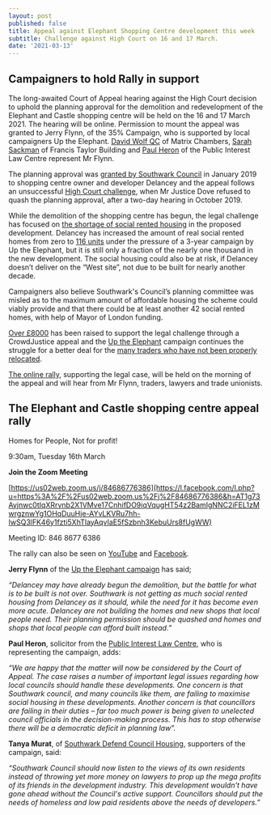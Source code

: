 ```yaml
---
layout: post
published: false
title: Appeal against Elephant Shopping Centre development this week
subtitle: Challenge against High Court on 16 and 17 March.
date: '2021-03-13'
---
```



## Campaigners to hold Rally in support

The long-awaited Court of Appeal hearing against the High Court decision to uphold the planning approval for the demolition and redevelopment of the Elephant and Castle shopping centre will be held on the 16 and 17 March 2021.  The hearing will be online. Permission to mount the appeal was granted to Jerry Flynn, of the 35% Campaign, who is supported by local campaigners Up the Elephant. [David Wolf QC](https://www.matrixlaw.co.uk/member/david-wolfe/) of Matrix Chambers, [Sarah Sackman](https://www.ftbchambers.co.uk/barristers/sarah-sackman) of Francis Taylor Building and [Paul Heron](https://www.pilc.org.uk/paul-heron/) of the Public Interest Law Centre represent Mr Flynn.

The planning approval was [granted by Southwark Council](https://35percent.org/2018-07-09-delancey/) in January 2019 to shopping centre owner and developer Delancey and the appeal follows an unsuccessful [High Court challenge](https://35percent.org/2019-10-17-day-of-decision-for-elephant-shopping-centre/), when Mr Justice Dove refused to quash the planning approval, after a two-day hearing in October 2019. 
 
While the demolition of the shopping centre has begun, the legal challenge has focused on [the shortage of social rented housing](https://35percent.org/2019-07-03-why-we-are-challenging-elephant-and-castle-plans-in-court/) in the proposed development. Delancey has increased the amount of real social rented homes from zero to [116 units](http://35percent.org/shopping-centre/) under the pressure of a 3-year campaign by Up the Elephant, but it is still only a fraction of the nearly one thousand in the new development.  The social housing could also be at risk, if Delancey doesn’t deliver on the “West site”, not due to be built for nearly another decade.

Campaigners also believe Southwark's Council’s planning committee was misled as to the maximum amount of affordable housing the scheme could viably provide and that there could be at least another 42 social rented homes, with help of Mayor of London funding.

[Over £8000](https://www.crowdjustice.com/case/stop-the-elephant-shopping-centre-destruction/) has been raised to support the legal challenge through a CrowdJustice appeal and the  [Up the Elephant](https://twitter.com/UpTheElephant_?ref_src=twsrc%5Egoogle%7Ctwcamp%5Eserp%7Ctwgr%5Eauthor) campaign continues the struggle for a better deal for the [many traders who have not been properly relocated](https://latinelephant.org/public-statement-on-traders-without-relocation/).

[The online rally](https://www.facebook.com/events/436632110919121/), supporting the legal case, will be held on the morning of the appeal and will hear from Mr Flynn, traders, lawyers and trade unionists.

## The Elephant and Castle shopping centre appeal rally

Homes for People, Not for profit!

9:30am, Tuesday 16th March

**Join the Zoom Meeting**

[https://us02web.zoom.us/j/84686776386](https://l.facebook.com/l.php?u=https%3A%2F%2Fus02web.zoom.us%2Fj%2F84686776386&h=AT1g73Ayjnwc0tIqXRrvnb2X1VMve17CnhifDO9iqVqugHT54z2BamIgNNC2iFEL1zMwrgznwYg1OHqDuuHje-AYvLKVRu7hh-IwSQ3lFK46y1fzti5XhTlayAqvIaE5fSzbnh3KebuUrs8fUgWW)

Meeting ID: 846 8677 6386

The rally can also be seen on [YouTube](https://www.youtube.com/channel/UC9CglAW9ta6SGNyYvoQtHsg) and [Facebook](https://www.facebook.com/UpTheElephant/).

**Jerry Flynn** of the [Up the Elephant campaign](https://twitter.com/UpTheElephant_?ref_src=twsrc%5Egoogle%7Ctwcamp%5Eserp%7Ctwgr%5Eauthor) has said;

_“Delancey may have already begun the demolition, but the battle for what is to be built is not over.  Southwark is not getting as much social rented housing from Delancey as it should, while the need for it has become even more acute.  Delancey are not building the homes and new shops that local people need. Their planning permission should be quashed and homes and shops that local people can afford built instead.”_

**Paul Heron**, solicitor from the [Public Interest Law Centre](https://www.pilc.org.uk/paul-heron/), who is representing the campaign, adds:

_“We are happy that the matter will now be considered by the Court of Appeal. The case raises a number of important legal issues regarding how local councils should handle these developments. One concern is that Southwark council, and many councils like them, are failing to maximise social housing in these developments. Another concern is that councillors are failing in their duties – far too much power is being given to unelected council officials in the decision-making process. This has to stop otherwise there will be a democratic deficit in planning law”._

**Tanya Murat**, of [Southwark Defend Council Housing](https://www.facebook.com/southwarkdch/), supporters of the campaign, said:

_“Southwark Council should now listen to the views of its own residents instead of throwing yet more money on lawyers to prop up the mega profits of its friends in the development industry. This development wouldn’t have gone ahead without the Council's active support. Councillors should put the needs of homeless and low paid residents above the needs of developers.”_
